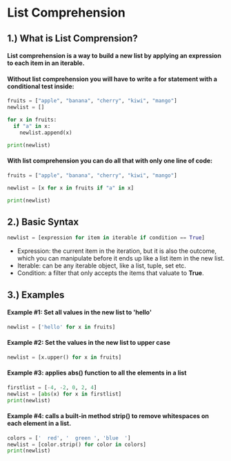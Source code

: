 # List Comprehension

## 1.) What is List Comprension?
#### List comprehension is a way to build a new list by applying an expression to each item in an iterable.

#### Without list comprehension you will have to write a for statement with a conditional test inside:
```python
fruits = ["apple", "banana", "cherry", "kiwi", "mango"]
newlist = []

for x in fruits:
  if "a" in x:
    newlist.append(x)

print(newlist)
```
#### With list comprehension you can do all that with only one line of code:
```python
fruits = ["apple", "banana", "cherry", "kiwi", "mango"]

newlist = [x for x in fruits if "a" in x]

print(newlist)
```
## 2.) Basic Syntax
```python
newlist = [expression for item in iterable if condition == True]
```
* Expression: the current item in the iteration, but it is also the outcome, which you can manipulate before it ends up like a list item in the new list.
* Iterable: can be any iterable object, like a list, tuple, set etc.
* Condition: a filter that only accepts the items that valuate to **True**.

## 3.) Examples
#### Example #1: Set all values in the new list to 'hello'
```python
newlist = ['hello' for x in fruits]
```
#### Example #2: Set the values in the new list to upper case
```python
newlist = [x.upper() for x in fruits]
```
#### Example #3: applies abs() function to all the elements in a list
```python
firstlist = [-4, -2, 0, 2, 4]
newlist = [abs(x) for x in firstlist]
print(newlist)
```

#### Example #4: calls a built-in method strip() to remove whitespaces on each element in a list.
```python
colors = ['  red', '  green ', 'blue  ']
newlist = [color.strip() for color in colors]
print(newlist)
```